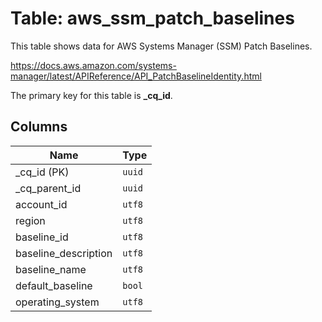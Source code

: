 # Table: aws_ssm_patch_baselines

This table shows data for AWS Systems Manager (SSM) Patch Baselines.

https://docs.aws.amazon.com/systems-manager/latest/APIReference/API_PatchBaselineIdentity.html

The primary key for this table is **_cq_id**.

## Columns

| Name          | Type          |
| ------------- | ------------- |
|_cq_id (PK)|`uuid`|
|_cq_parent_id|`uuid`|
|account_id|`utf8`|
|region|`utf8`|
|baseline_id|`utf8`|
|baseline_description|`utf8`|
|baseline_name|`utf8`|
|default_baseline|`bool`|
|operating_system|`utf8`|